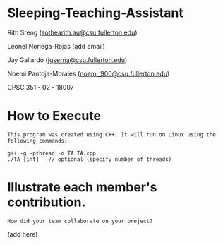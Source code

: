 # Sleeping-Teaching-Assistant

Rith Sreng (sothearith.au@csu.fullerton.edu)

Leonel Noriega-Rojas (add email)

Jay Gallardo (jgserna@csu.fullerton.edu)

Noemi Pantoja-Morales (noemi_900@csu.fullerton.edu)

CPSC 351 - 02 - 18007

# How to Execute
    This program was created using C++. It will run on Linux using the following commands:

    g++ -g -pthread -o TA TA.cpp
    ./TA [int]   // optional (specify number of threads)
    
# Illustrate each member's contribution. 
    How did your team collaborate on your project?
(add here)
